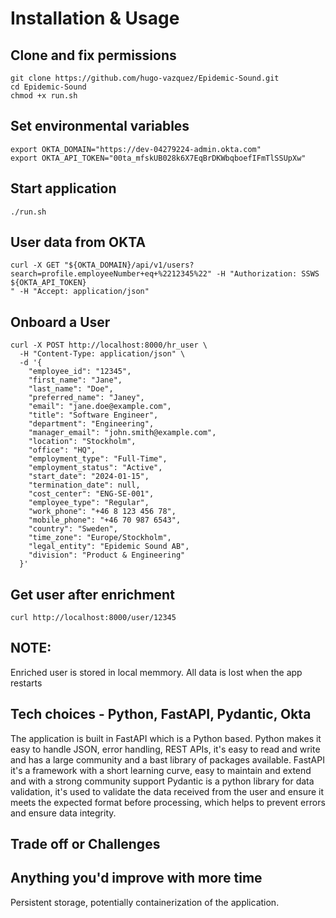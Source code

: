 # Installation & Usage

## Clone and fix permissions
```
git clone https://github.com/hugo-vazquez/Epidemic-Sound.git
cd Epidemic-Sound
chmod +x run.sh
```

## Set environmental variables
```
export OKTA_DOMAIN="https://dev-04279224-admin.okta.com"
export OKTA_API_TOKEN="00ta_mfskUB028k6X7EqBrDKWbqboefIFmTlSSUpXw"
```

## Start application
```
./run.sh
```

## User data from OKTA
```
curl -X GET "${OKTA_DOMAIN}/api/v1/users?search=profile.employeeNumber+eq+%2212345%22" -H "Authorization: SSWS ${OKTA_API_TOKEN}
" -H "Accept: application/json"
```

## Onboard a User 
```
curl -X POST http://localhost:8000/hr_user \
  -H "Content-Type: application/json" \
  -d '{
    "employee_id": "12345",
    "first_name": "Jane",
    "last_name": "Doe",
    "preferred_name": "Janey",
    "email": "jane.doe@example.com",
    "title": "Software Engineer",
    "department": "Engineering",
    "manager_email": "john.smith@example.com",
    "location": "Stockholm",
    "office": "HQ",
    "employment_type": "Full-Time",
    "employment_status": "Active",
    "start_date": "2024-01-15",
    "termination_date": null,
    "cost_center": "ENG-SE-001",
    "employee_type": "Regular",
    "work_phone": "+46 8 123 456 78",
    "mobile_phone": "+46 70 987 6543",
    "country": "Sweden",
    "time_zone": "Europe/Stockholm",
    "legal_entity": "Epidemic Sound AB",
    "division": "Product & Engineering"
  }'
```

## Get user after enrichment
```
curl http://localhost:8000/user/12345
```

## NOTE: 
Enriched user is stored in local memmory. All data is lost when the app restarts

## Tech choices - Python, FastAPI, Pydantic, Okta
The application is built in FastAPI which is a Python based. Python makes it easy to handle JSON, error handling, REST APIs, it's easy to read and write and has a large community and a bast library of packages available.
FastAPI it's a framework with a short learning curve, easy to maintain and extend and with a strong community support
Pydantic is a python library for data validation, it's used to validate the data received from the user and ensure it meets the expected format before processing, which helps to prevent errors and ensure data integrity.

## Trade off or Challenges
## Anything you'd improve with more time
Persistent storage, potentially containerization of the application.
